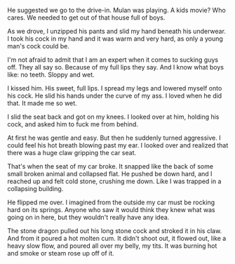 


He suggested we go to the drive-in. Mulan was playing. A kids movie?
Who cares. We needed to get out of that house full of boys.

As we drove, I unzipped his pants and slid my hand beneath his underwear.
I took his cock in my hand and it was warm and very hard, as only a young
man's cock could be.

I'm not afraid to admit that I am an expert when it comes to sucking
guys off. They all say so. Because of my full lips they say. And
I know what boys like: no teeth. Sloppy and wet.

I kissed him. His sweet, full lips. I spread my legs and lowered
myself onto his cock. He slid his hands under the curve of my ass.
I loved when he did that. It made me so wet.

I slid the seat back and got on my knees. I looked over at him,
holding his cock, and asked him to fuck me from behind.

At first he was gentle and easy. But then he suddenly turned
aggressive. I could feel his hot breath blowing past my ear. I looked
over and realized that there was a huge claw gripping the car seat.

That's when the seat of my car broke. It snapped like the back of some
small broken animal and collapsed flat. He pushed be down hard, and
I reached up and felt cold stone, crushing me down. Like I was trapped
in a collapsing building.

He flipped me over. I imagined from the outside my car must be rocking
hard on its springs. Anyone who saw it would think they knew what was
going on in here, but they wouldn't really have any idea.

The stone dragon pulled out his long stone cock and stroked it in his
claw. And from it poured a hot molten cum. It didn't shoot out, it
flowed out, like a heavy slow flow, and poured all over my belly, my
tits. It was burning hot and smoke or steam rose up off of it.




